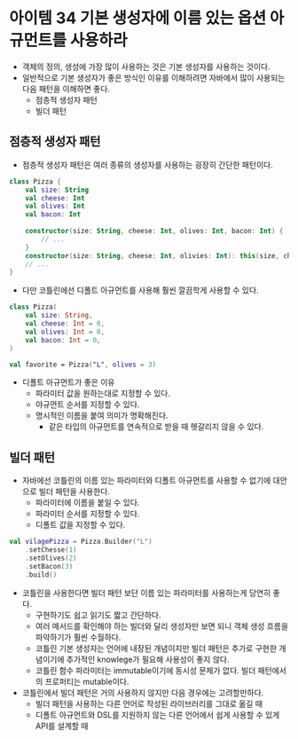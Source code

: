 # 아이템 34 기본 생성자에 이름 있는 옵션 아규먼트를 사용하라
- 객체의 정의, 생성에 가장 많이 사용하는 것은 기본 생성자를 사용하는 것이다.
- 일반적으로 기본 생성자가 좋은 방식인 이유를 이해하려면 자바에서 많이 사용되는 다음 패턴을 이해하면 좋다.
    - 점층적 생성자 패턴
    - 빌더 패턴

## 점층적 생성자 패턴

- 점층적 생성자 패턴은 여러 종류의 생성자를 사용하는 굉장히 간단한 패턴이다.

```kotlin
class Pizza {
	val size: String
	val cheese: Int
	val olives: Int
	val bacon: Int
	
	constructor(size: String, cheese: Int, olives: Int, bacon: Int) {
		// ...
	}
	constructor(size: String, cheese: Int, olivies: Int): this(size, chesse, olives, 0)
	// ...
}
```

- 다만 코틀린에선 디폴트 아규먼트를 사용해 훨씬 깔끔학게 사용할 수 있다.

```kotlin
class Pizza(
	val size: String,
	val cheese: Int = 0,
	val olives: Int = 0,
	val bacon: Int = 0,
)

val favorite = Pizza("L", olives = 3)
```

- 디폴트 아규먼트가 좋은 이유
    - 파라미터 값을 원하는대로 지정할 수 있다.
    - 야규먼트 순서를 지정할 수 있다.
    - 명시적인 이름을 붙여 의미가 명확해진다.
        - 같은 타입의 아규먼트를 연속적으로 받을 때 헷갈리지 않을 수 있다.

## 빌더 패턴

- 자바에선 코틀린의 이름 있는 파라미터와 디폴트 아규먼트를 사용할 수 없기에 대안으로 빌더 패턴을 사용한다.
    - 파라미터에 이름을 붙일 수 있다.
    - 파라미터 순서를 지정할 수 있다.
    - 디폴트 값을 지정할 수 있다.

```kotlin
val vilagePizza = Pizza.Builder("L")
	.setChesse(1)
	.setOlives(2)
	.setBacon(3)
	.build()
```

- 코틀린을 사용한다면 빌더 패턴 보단 이름 있는 파라미터를 사용하는게 당연히 좋다.
    - 구현하기도 쉽고 읽기도 짧고 간단하다.
    - 여러 메서드를 확인해야 하는 빌더와 달리 생성자만 보면 되니 객체 생성 흐름을 파악하기가 훨씬 수월하다.
    - 코틀린 기본 생성자는 언어에 내장된 개념이지만 빌더 패턴은 추가로 구현한 개념이기에 추가적인 knowlege가 필요해 사용성이 좋지 않다.
    - 코틀린 함수 파라미터는 immutable이기에 동시성 문제가 없다. 빌더 패턴에서의 프로퍼티는 mutable이다.
- 코틀린에서 빌더 패턴은 거의 사용하지 않지만 다음 경우에는 고려할만하다.
    - 빌더 패턴을 사용하는 다른 언어로 작성된 라이브러리를 그대로 옮길 때
    - 디폴트 아규먼트와 DSL를 지원하지 않는 다른 언어에서 쉽게 사용할 수 있게 API를 설계할 때
